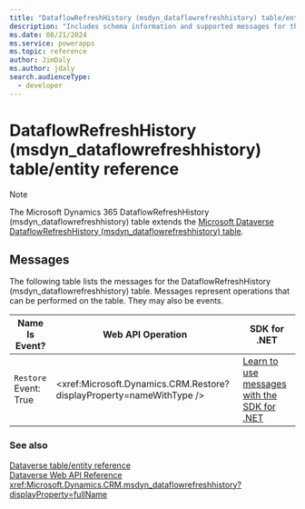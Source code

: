 ```yaml
---
title: "DataflowRefreshHistory (msdyn_dataflowrefreshhistory) table/entity reference (Microsoft Dynamics 365)"
description: "Includes schema information and supported messages for the DataflowRefreshHistory (msdyn_dataflowrefreshhistory) table/entity with Microsoft Dynamics 365."
ms.date: 08/21/2024
ms.service: powerapps
ms.topic: reference
author: JimDaly
ms.author: jdaly
search.audienceType: 
  - developer
---
```


# DataflowRefreshHistory (msdyn_dataflowrefreshhistory) table/entity reference



> [!NOTE]
> The Microsoft Dynamics 365 DataflowRefreshHistory (msdyn_dataflowrefreshhistory) table extends the [Microsoft Dataverse DataflowRefreshHistory (msdyn_dataflowrefreshhistory) table](/power-apps/developer/data-platform/reference/entities/msdyn_dataflowrefreshhistory).


## Messages

The following table lists the messages for the DataflowRefreshHistory (msdyn_dataflowrefreshhistory) table.
Messages represent operations that can be performed on the table. They may also be events.

| Name <br />Is Event? |Web API Operation |SDK for .NET |
| ---- | ----- |----- |
| `Restore`<br />Event: True |<xref:Microsoft.Dynamics.CRM.Restore?displayProperty=nameWithType /> |[Learn to use messages with the SDK for .NET](/power-apps/developer/data-platform/org-service/use-messages)|





### See also

[Dataverse table/entity reference](../about-entity-reference.md)  
[Dataverse Web API Reference](/power-apps/developer/data-platform/webapi/reference/about)   
<xref:Microsoft.Dynamics.CRM.msdyn_dataflowrefreshhistory?displayProperty=fullName>
